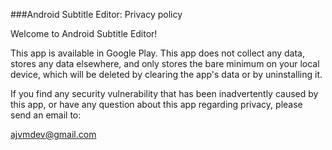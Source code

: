 ###Android Subtitle Editor: Privacy policy

Welcome to Android Subtitle Editor!

This app is available in Google Play. This app does not collect any data, stores any data elsewhere, and only stores the bare minimum on your local device, which will be deleted by clearing the app's data or by uninstalling it. 

If you find any security vulnerability that has been inadvertently caused by this app, or have any question about this app regarding privacy, please send an email to:

ajvmdev@gmail.com
